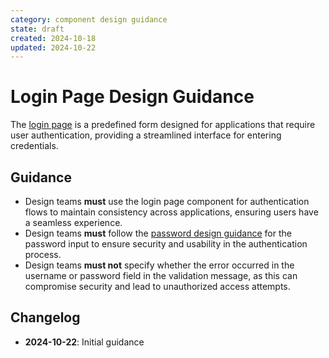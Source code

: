 ```yaml
---
category: component design guidance
state: draft
created: 2024-10-18
updated: 2024-10-22
---
```


# Login Page Design Guidance

The [login page](https://clarity.design/documentation/login) is a predefined form designed for applications that require user authentication, providing a streamlined interface for entering credentials.

## Guidance

- Design teams **must** use the login page component for authentication flows to maintain consistency across applications, ensuring users have a seamless experience.
- Design teams **must** follow the [password design guidance](/1019) for the password input to ensure security and usability in the authentication process.
- Design teams **must not** specify whether the error occurred in the username or password field in the validation message, as this can compromise security and lead to unauthorized access attempts.

## Changelog

- **2024-10-22**: Initial guidance
